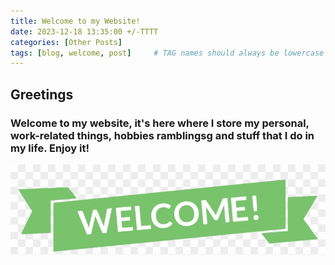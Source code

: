 ```yaml
---
title: Welcome to my Website!
date: 2023-12-18 13:35:00 +/-TTTT
categories: [Other Posts]
tags: [blog, welcome, post]     # TAG names should always be lowercase
---
```


## Greetings

### Welcome to my website, it's here where I store my personal, work-related things, hobbies ramblingsg and stuff that I do in my life. Enjoy it!

![welcome-image](/assets/welcome.png)